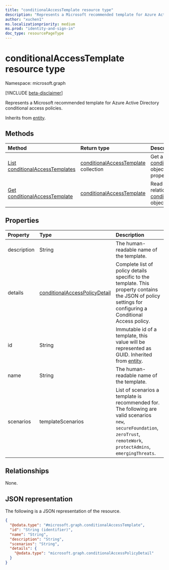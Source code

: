 ```yaml
---
title: "conditionalAccessTemplate resource type"
description: "Represents a Microsoft recommended template for Azure Active Directory conditional access policy."
author: "xuchen1"
ms.localizationpriority: medium
ms.prod: "identity-and-sign-in"
doc_type: resourcePageType
---
```


# conditionalAccessTemplate resource type

Namespace: microsoft.graph

[!INCLUDE [beta-disclaimer](../../includes/beta-disclaimer.md)]

Represents a Microsoft recommended template for Azure Active Directory conditional access policies.

Inherits from [entity](../resources/entity.md).

## Methods
|Method|Return type|Description|
|:---|:---|:---|
|[List conditionalAccessTemplates](../api/conditionalaccessroot-list-templates.md)|[conditionalAccessTemplate](../resources/conditionalaccesstemplate.md) collection|Get a list of the [conditionalAccessTemplate](../resources/conditionalaccesstemplate.md) objects and their properties.|
|[Get conditionalAccessTemplate](../api/conditionalaccesstemplate-get.md)|[conditionalAccessTemplate](../resources/conditionalaccesstemplate.md)|Read the properties and relationships of a [conditionalAccessTemplate](../resources/conditionalaccesstemplate.md) object.|

## Properties
|Property|Type|Description|
|:---|:---|:---|
|description|String| The human-readable name of the template. |
|details|[conditionalAccessPolicyDetail](../resources/conditionalaccesspolicydetail.md)| Complete list of policy details specific to the template. This property contains the JSON of policy settings for configuring a Conditional Access policy. |
|id|String| Immutable id of a template, this value will be represented as GUID. Inherited from [entity](../resources/entity.md). |
|name|String| The human-readable name of the template. |
|scenarios|templateScenarios| List of scenarios a template is recommended for. The following are valid scenarios `new`, `secureFoundation`, `zeroTrust`, `remoteWork`, `protectAdmins`, `emergingThreats`. |

## Relationships
None.

## JSON representation
The following is a JSON representation of the resource.
<!-- {
  "blockType": "resource",
  "keyProperty": "id",
  "@odata.type": "microsoft.graph.conditionalAccessTemplate",
  "baseType": "microsoft.graph.entity",
  "openType": false
}
-->
``` json
{
  "@odata.type": "#microsoft.graph.conditionalAccessTemplate",
  "id": "String (identifier)",
  "name": "String",
  "description": "String",
  "scenarios": "String",
  "details": {
    "@odata.type": "microsoft.graph.conditionalAccessPolicyDetail"
  }
}
```